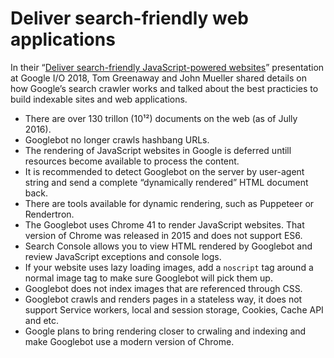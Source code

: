 <!--
tags:
  - worth-watching
  - javascript
  - seo
description: Insights on how Googlebot renders JavaScript websites and best practicies to build indexable web applications.
-->

# Deliver search-friendly web applications

In their “[Deliver search-friendly JavaScript-powered websites](https://youtu.be/PFwUbgvpdaQ)” presentation at Google I/O 2018, Tom Greenaway and John Mueller shared details on how Google’s search crawler works and talked about the best practicies to build indexable sites and web applications.

- There are over 130 trillon (10&#x00B9;&#x00B2;) documents on the web (as of Jully 2016).
- Googlebot no longer crawls hashbang URLs.
- The rendering of JavaScript websites in Google is deferred untill resources become available to process the content.
- It is recommended to detect Googlebot on the server by user-agent string and send a complete “dynamically rendered” HTML document back.
- There are tools available for dynamic rendering, such as Puppeteer or Rendertron.
- The Googlebot uses Chrome 41 to render JavaScript websites. That version of Chrome was released in 2015 and does not support ES6.
- Search Console allows you to view HTML rendered by Googlebot and review JavaScript exceptions and console logs.
- If your website uses lazy loading images, add a `noscript` tag around a normal image tag to make sure Googlebot will pick them up.
- Googlebot does not index images that are referenced through CSS.
- Googlebot crawls and renders pages in a stateless way, it does not support Service workers, local and session storage, Cookies, Cache API and etc.
- Google plans to bring rendering closer to crwaling and indexing and make Googlebot use a modern version of Chrome.

<!--: class="post__content-list" -->
